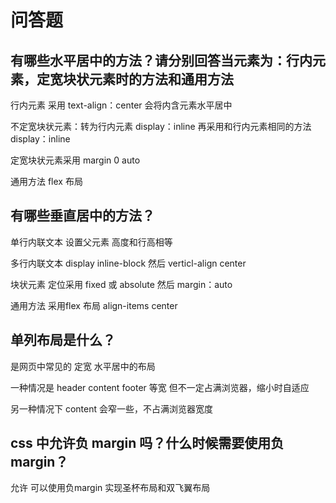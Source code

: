 # 问答题

## 有哪些水平居中的方法？请分别回答当元素为：行内元素，定宽块状元素时的方法和通用方法

行内元素 采用 text-align：center 会将内含元素水平居中

不定宽块状元素：转为行内元素 display：inline 再采用和行内元素相同的方法 display：inline

定宽块状元素采用 margin 0 auto

通用方法 flex 布局

## 有哪些垂直居中的方法？

单行内联文本 设置父元素 高度和行高相等

多行内联文本 display inline-block 然后 verticl-align center

块状元素 定位采用 fixed 或 absolute 然后 margin：auto

通用方法 采用flex 布局 align-items center

## 单列布局是什么？

是网页中常见的 定宽 水平居中的布局

一种情况是 header content footer 等宽 但不一定占满浏览器，缩小时自适应

另一种情况下 content 会窄一些，不占满浏览器宽度

## css 中允许负 margin 吗？什么时候需要使用负 margin？

允许 可以使用负margin 实现圣杯布局和双飞翼布局
